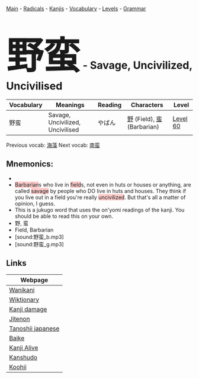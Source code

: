 <style> bigfont {font-size: 100px}</style>
[Main](../README.md) -
[Radicals](../radicals.md) -
[Kanjis](../kanjis.md) -
[Vocabulary](../vocabulary.md) -
[Levels](../levels.md) -
[Grammar](../grammar.md)
# <bigfont> 野蛮</bigfont> - Savage, Uncivilized, Uncivilised 

| Vocabulary | Meanings | Reading | Characters | Level |
| --- | --- | --- | --- | --- |
| 野蛮 | Savage, Uncivilized, Uncivilised | やばん |  [野](../kanjis/野.md) (Field), [蛮](../kanjis/蛮.md) (Barbarian) | [Level 60](../levels/wk_level60.md) |

Previous vocab: [海藻](海藻.md) Next vocab: [南蛮](南蛮.md) 

## Mnemonics:

* 
* <span style="background-color:#ffcccb"> Barbarian</span>s who live in <span style="background-color:#ffcccb"> field</span>s, not even in huts or houses or anything, are called <span style="background-color:#ffcccb"> savage</span> by people who DO live in huts and houses. They think if you live out in a field you're really <span style="background-color:#ffcccb"> uncivilized</span>. But that's all a matter of opinion, I guess.
* This is a jukugo word that uses the on'yomi readings of the kanji. You should be able to read this on your own.
* 野, 蛮
* Field, Barbarian
* [sound:野蛮_b.mp3]
* [sound:野蛮_g.mp3]


## Links 

| Webpage |
| --- |
| [Wanikani          ](https://www.wanikani.com/kanji/野蛮) |
| [Wiktionary        ](https://en.wiktionary.org/wiki/野蛮) |
| [Kanji damage      ](http://www.kanjidamage.com/kanji/search?utf8=✓&q=野蛮) |
| [Jitenon           ](https://jitenon.com/kanji/野蛮) |
| [Tanoshii japanese ](https://www.tanoshiijapanese.com/dictionary/kanji.cfm?k=野蛮) |
| [Baike             ](https://baike.baidu.com/item/野蛮) |
| [Kanji Alive       ](https://app.kanjialive.com/野蛮) |
| [Kanshudo          ](https://www.kanshudo.com/searchmn?q=野蛮) |
| [Koohii            ](https://kanji.koohii.com/study/kanji/野蛮) |
